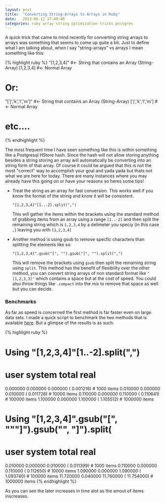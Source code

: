 ```yaml
---
layout: post
title:  "Converting String-Arrays to Arrays in Ruby"
date:   2013-06-12 17:48:40
categories: ruby array string optimization tricks postgres
---
```

A quick trick that came to mind recently for converting string arrays to arrays
was something that seems to come up quite a bit. Just to define what I am
talking about, when I say "string-arrays" vs arrays I mean something like this:

{% highlight ruby %}
"[1,2,3,4]" #<- String that contains an Array (String-Array)
[1,2,3,4]   #<- Normal Array
# Or:
"['j','k','l','m']" #<- String that contains an Array (String-Array)
['j','k','l','m']   #<- Normal Array
# etc....
{% endhighlight %}

The most frequent time I have seen something like this is within something like
a Postgresql HStore hash. Since the hash will not allow storing anything besides
a string storing an array will automatically be converting into an string form
of that array. Of course it could be argued that this is not the most "correct"
way to accomplish your goal and yada yada but thats not what we are here for
today. There are many instances where you may already have this going on or have
your reasons so heres some tips!

- Treat the string as an array for fast conversion. This works well if you know
  the format of the string and know it will be consistent.

  `"[1,2,3,4]"[1..-2].split(",")`<br/>

  This will gather the items within the brackets using the standard method of
  grabbing items from an array using a range `[1..-2]` and then split the
  remaining string which is `1,2,3,4` by a delimeter you speciy (in this case `,`) leaving you with `[1,2,3,4]`

- Another method is using gsub to remove specfic characters than splitting the
  elements like so:

  `"[1,2,3,4]".gsub("[", "").gsub("]", "").split(",")`<br/>

  This will remove the brackets using `gsub` then split the remaining string using
  `split`. This method has the benefit of flexibility over the other method, you
  can convert string arrays of non standard format like `" [1,2,3,3]"` which
  contains a space but at the cost of speed. You could also throw things like
  `.compact` into the mix to remove that space as well but you can decide.

### Benchmarks

As far as speed is concerned the first method is far faster even on large data
sets. I made a quick script to benchmark the two methods that is available
[here](https://gist.github.com/jasontruluck/5762470). But a glimpse of the
results is as such:


{% highlight ruby %}
# Using "[1,2,3,4]"[1..-2].split(",")
# user     system      total        real
0.000000   0.000000   0.000000 (  0.001216) # 1000 items
0.010000   0.000000   0.010000 (  0.011726) # 10000 items
0.110000   0.000000   0.110000 (  0.110641) # 100000 items
1.100000   0.000000   1.100000 (  1.105512) # 1000000 items

# Using "[1,2,3,4]".gsub("[", """]").gsub("", "]").split(
# user     system      total        real
0.010000   0.000000   0.010000 (  0.011399)  # 1000 items
0.110000   0.000000   0.110000 (  0.112650)  # 10000 items
1.090000   0.000000   1.090000 (  1.093740)  # 100000 items
11.720000   0.040000  11.760000 ( 11.754000) # 1000000 items
{% endhighlight %}

As you can see the later increases in time alot as the amout of items
inscreases.


